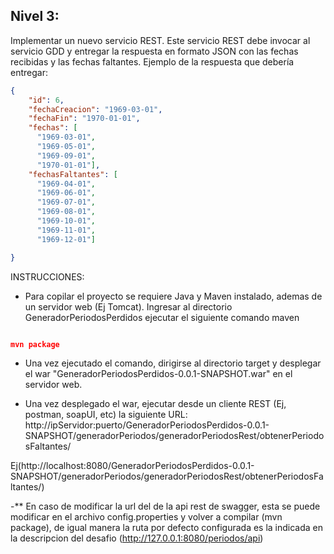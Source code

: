 ## Nivel 3:

Implementar un nuevo servicio REST. Este servicio REST debe invocar al servicio GDD y entregar la respuesta en formato JSON con las fechas recibidas y las fechas faltantes.
Ejemplo de la respuesta que debería entregar:

```json
{
    "id": 6,
    "fechaCreacion": "1969-03-01",
    "fechaFin": "1970-01-01",
    "fechas": [
      "1969-03-01",
      "1969-05-01",
      "1969-09-01",
      "1970-01-01"],
    "fechasFaltantes": [
      "1969-04-01",
      "1969-06-01",
      "1969-07-01",
      "1969-08-01",
      "1969-10-01",
      "1969-11-01",
      "1969-12-01"]

}
```

INSTRUCCIONES:
-   Para copilar el proyecto se requiere Java y Maven instalado, ademas de un servidor web (Ej Tomcat). Ingresar al directorio GeneradorPeriodosPerdidos ejecutar el siguiente comando maven
```json

mvn package
```
- Una vez ejecutado el comando, dirigirse al directorio target y desplegar el war "GeneradorPeriodosPerdidos-0.0.1-SNAPSHOT.war" en el servidor web.

- Una vez desplegado el war, ejecutar desde un cliente REST (Ej, postman, soapUI, etc) la siguiente URL: http://ipServidor:puerto/GeneradorPeriodosPerdidos-0.0.1-SNAPSHOT/generadorPeriodos/generadorPeriodosRest/obtenerPeriodosFaltantes/

Ej(http://localhost:8080/GeneradorPeriodosPerdidos-0.0.1-SNAPSHOT/generadorPeriodos/generadorPeriodosRest/obtenerPeriodosFaltantes/) 

-** En caso de modificar la url del de la api rest de swagger, esta se puede modificar en el archivo config.properties y volver a compilar (mvn package), de igual manera la ruta por defecto configurada es la indicada en la descripcion del desafio (http://127.0.0.1:8080/periodos/api)


